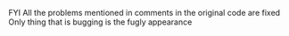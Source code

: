 FYI 
All the problems mentioned in comments in the original code are fixed
Only thing that is bugging is the fugly appearance

